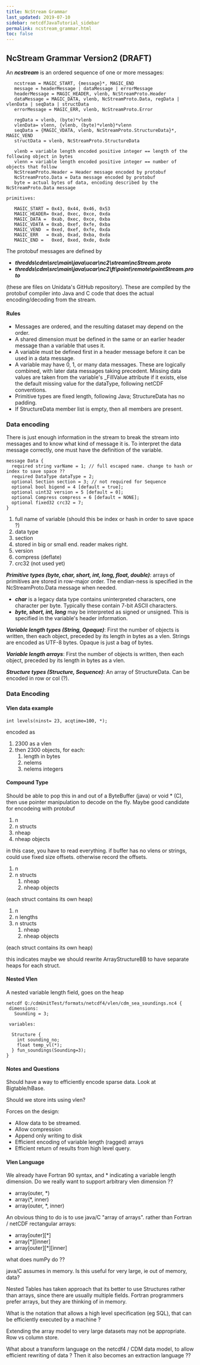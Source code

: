 ```yaml
---
title: NcStream Grammar
last_updated: 2019-07-10
sidebar: netcdfJavaTutorial_sidebar 
permalink: ncstream_grammar.html
toc: false
---
```

## NcStream Grammar Version2 (DRAFT)

An <b>_ncstream_</b> is an ordered sequence of one or more messages:

~~~
   ncstream = MAGIC_START, {message}*, MAGIC_END
   message = headerMessage | dataMessage | errorMessage
   headerMessage = MAGIC_HEADER, vlenb, NcStreamProto.Header
   dataMessage = MAGIC_DATA, vlenb, NcStreamProto.Data, regData | vlenData | seqData | structData
   errorMessage = MAGIC_ERR, vlenb, NcStreamProto.Error

   regData = vlenb, (byte)*vlenb
   vlenData= vlenn, {vlenb, (byte)*vlenb}*vlenn
   seqData = {MAGIC_VDATA, vlenb, NcStreamProto.StructureData}*, MAGIC_VEND
   structData = vlenb, NcStreamProto.StructureData

   vlenb = variable length encoded positive integer == length of the following object in bytes
   vlenn = variable length encoded positive integer == number of objects that follow
   NcStreamProto.Header = Header message encoded by protobuf
   NcStreamProto.Data = Data message encoded by protobuf
   byte = actual bytes of data, encoding described by the NcStreamProto.Data message

primitives:

   MAGIC_START = 0x43, 0x44, 0x46, 0x53 
   MAGIC_HEADER= 0xad, 0xec, 0xce, 0xda 
   MAGIC_DATA =  0xab, 0xec, 0xce, 0xba 
   MAGIC_VDATA = 0xab, 0xef, 0xfe, 0xba 
   MAGIC_VEND  = 0xed, 0xef, 0xfe, 0xda 
   MAGIC_ERR   = 0xab, 0xad, 0xba, 0xda 
   MAGIC_END =   0xed, 0xed, 0xde, 0xde
 ~~~
 
The protobuf messages are defined by

* <b>_thredds\cdm\src\main\java\ucar\nc2\stream\ncStream.proto_</b>
* <b>_thredds\cdm\src\main\java\ucar\nc2\ft\point\remote\pointStream.proto_</b>

(these are files on Unidata's GitHub repository). These are compiled by the protobuf compiler into Java and C code that does the actual encoding/decoding from the stream.

#### Rules

* Messages are ordered, and the resulting dataset may depend on the order.
* A shared dimension must be defined in the same or an earlier header message than a variable that uses it.
* A variable must be defined first in a header message before it can be used in a data message.
* A variable may have 0, 1, or many data messages. These are logically combined, with later data messages taking precedent. Missing data values are taken from the variable's _FillValue attribute if it exists, else the default missing value for the dataType, following netCDF conventions.
* Primitive types are fixed length, following Java; StructureData has no padding.
* If StructureData member list is empty, then all members are present.

### Data encoding

There is just enough information in the stream to break the stream into messages and to know what kind of message it is. To interpret the data message correctly, one must have the definition of the variable.

~~~
message Data {
  required string varName = 1; // full escaped name. change to hash or index to save space ??
  required DataType dataType = 2;
  optional Section section = 3; // not required for Sequence
  optional bool bigend = 4 [default = true];
  optional uint32 version = 5 [default = 0];
  optional Compress compress = 6 [default = NONE];
  optional fixed32 crc32 = 7;
}
~~~

1. full name of variable (should this be index or hash in order to save space ?)
2. data type
3. section
4. stored in big or small end. reader makes right.
5. version
6. compress (deflate)
7. crc32 (not used yet)

<b>_Primitive types (byte, char, short, int, long, float, double)_</b>: arrays of primitives are stored in row-major order. The endian-ness is specified in the NcStreamProto.Data message when needed.

* <b>_char_</b> is a legacy data type contains uninterpreted characters, one character per byte. Typically these contain 7-bit ASCII characters.
* <b>_byte, short, int, long_</b> may be interpreted as signed or unsigned. This is specified in the variable's header information.

<b>_Variable length types (String, Opaque)_</b>: First the number of objects is written, then each object, preceded by its length in bytes as a vlen. Strings are encoded as UTF-8 bytes. Opaque is just a bag of bytes.

<b>_Variable length arrays_</b>: First the number of objects is written, then each object, preceded by its length in bytes as a vlen.

<b>_Structure types (Structure, Sequence)_</b>: An array of StructureData. Can be encoded in row or col (?).

### Data Encoding

#### Vlen data example

~~~
int levels(ninst= 23, acqtime=100, *);
~~~

encoded as

1. 2300 as a vlen
2. then 2300 objects, for each:
   1. length in bytes
   2. nelems
   3. nelems integers
 
#### Compound Type

Should be able to pop this in and out of a ByteBuffer (java) or void * (C), then use pointer manipulation to decode on the fly. Maybe good candidate for encodeing with protobuf

1. n
2. n structs
3. nheap
4. nheap objects

in this case, you have to read everything. if buffer has no vlens or strings, could use fixed size offsets. otherwise record the offsets.

1. n
2. n structs
    1.  nheap
    2.  nheap objects
    
(each struct contains its own heap)

1. n
2. n lengths
3. n structs
    1. nheap
    2. nheap objects
    
(each struct contains its own heap)

this indicates maybe we should rewrite ArrayStructureBB to have separate heaps for each struct.

#### Nested Vlen

A nested variable length field, goes on the heap

~~~
netcdf Q:/cdmUnitTest/formats/netcdf4/vlen/cdm_sea_soundings.nc4 {
 dimensions:
   Sounding = 3;

 variables:
 
  Structure {
    int sounding_no;
    float temp_vl(*);
  } fun_soundings(Sounding=3);
}
~~~

#### Notes and Questions
Should have a way to efficiently encode sparse data. Look at Bigtable/hBase.

Should we store ints using vlen?

Forces on the design:

* Allow data to be streamed.
* Allow compression
* Append only writing to disk
* Efficient encoding of variable length (ragged) arrays
* Efficient return of results from high level query.

#### Vlen Language

We already have Fortran 90 syntax, and * indicating a variable length dimension. Do we really want to support arbitrary vlen dimension ??

* array(outer, *)
* array(*, inner)
* array(outer, *, inner)

An obvious thing to do is to use java/C "array of arrays". rather than Fortran / netCDF rectangular arrays:

* array[outer][*]
* array[*][inner]
* array[outer][*][inner]

what does numPy do ??

java/C assumes in memory. Is this useful for very large, ie out of memory, data?

Nested Tables has taken approach that its better to use Structures rather than arrays, since there are usually multiple fields. Fortran programmers prefer arrays, but they are thinking of in memory.

What is the notation that allows a high level specification (eg SQL), that can be efficiently executed by a machine ?

Extending the array model to very large datasets may not be appropriate. Row vs column store.

What about a transform language on the netcdf4 / CDM data model, to allow efficient rewriting of data ? Then it also becomes an extraction language ??

